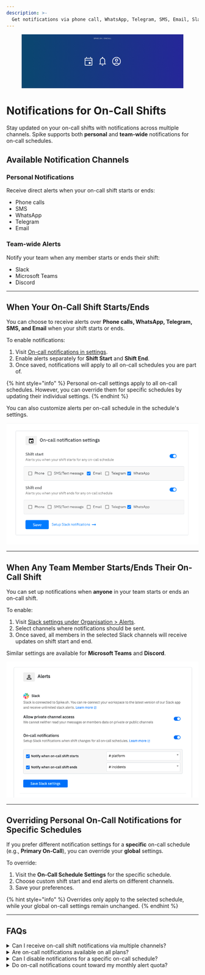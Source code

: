 ```yaml
---
description: >-
  Get notifications via phone call, WhatsApp, Telegram, SMS, Email, Slack, Microsoft Teams, and Discord when your on-call shift starts and ends.
---
```

<figure><img src="../.gitbook/assets/oncall/oncall-notifications--cover.png" alt="On-call shift rotations alerts on Spike"><figcaption></figcaption></figure>

# Notifications for On-Call Shifts

Stay updated on your on-call shifts with notifications across multiple channels. Spike supports both **personal** and **team-wide** notifications for on-call schedules.

## Available Notification Channels

### **Personal Notifications**
Receive direct alerts when your on-call shift starts or ends:
- Phone calls
- SMS
- WhatsApp
- Telegram
- Email

### **Team-wide Alerts**
Notify your team when any member starts or ends their shift:
- Slack
- Microsoft Teams
- Discord

---

## When Your On-Call Shift Starts/Ends

You can choose to receive alerts over **Phone calls, WhatsApp, Telegram, SMS, and Email** when your shift starts or ends. 

To enable notifications:
1. Visit [On-call notifications in settings](https://app.spike.sh/settings/personal-on-call).
2. Enable alerts separately for **Shift Start** and **Shift End**.
3. Once saved, notifications will apply to all on-call schedules you are part of.

{% hint style="info" %}
Personal on-call settings apply to all on-call schedules. However, you can override them for specific schedules by updating their individual settings.
{% endhint %}

You can also customize alerts per on-call schedule in the schedule's settings.

![Personal On-call notifications](<../.gitbook/assets/oncall/oncall-notifications.png>)

---

## When Any Team Member Starts/Ends Their On-Call Shift

You can set up notifications when **anyone** in your team starts or ends an on-call shift. 

To enable:
1. Visit [Slack settings under Organisation > Alerts](https://app.spike.sh/settings/general/alerts).
2. Select channels where notifications should be sent.
3. Once saved, all members in the selected Slack channels will receive updates on shift start and end.

Similar settings are available for **Microsoft Teams** and **Discord**.

![Slack notifications for shift start and ends](<../.gitbook/assets/oncall/oncall-notifications--slack.png>)

---

## Overriding Personal On-Call Notifications for Specific Schedules

If you prefer different notification settings for a **specific** on-call schedule (e.g., **Primary On-Call**), you can override your **global** settings.

To override:
1. Visit the **On-Call Schedule Settings** for the specific schedule.
2. Choose custom shift start and end alerts on different channels.
3. Save your preferences.

{% hint style="info" %}
Overrides only apply to the selected schedule, while your global on-call settings remain unchanged.
{% endhint %}

---

## FAQs
<details> 
<summary>Can I receive on-call shift notifications via multiple channels?</summary> 
Yes, you can enable multiple channels such as Phone calls, SMS, WhatsApp, Telegram, and Email for personal notifications. Team-wide notifications can be sent to Slack, Microsoft Teams, and Discord.
</details> 
<details>
<summary>Are on-call notifications available on all plans?</summary> 
Yes, on-call notifications are available on all plans. 
</details>
<details>
<summary>Can I disable notifications for a specific on-call schedule?</summary>
No, notifications apply to all on-call schedules globally. If you wish to disable them, you will need to turn off on-call notifications in your personal settings → https://app.spike.sh/settings/personal-on-call.
</details>
<details>
<summary>Do on-call notifications count toward my monthly alert quota?</summary>  
Yes, for plans with limited alerts per month, on-call shift notifications are included in your monthly quota.  
</details>